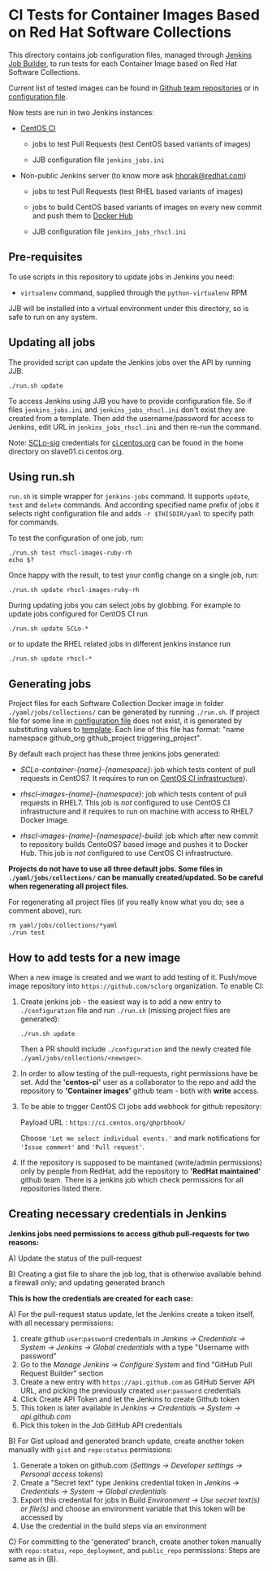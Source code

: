 # CI Tests for Container Images Based on Red Hat Software Collections

This directory contains job configuration files, managed through [Jenkins Job
Builder](http://ci.openstack.org/jenkins-job-builder/), to run tests for each
Container Image based on Red Hat Software Collections.

Current list of tested images can be found in [Github team
repositories](https://github.com/orgs/sclorg/teams/container-images/repositories)
or in [configuration file](./configuration).

Now tests are run in two Jenkins instances:
* [CentOS CI](https://ci.centos.org/view/SCLo-images/)

  - jobs to test Pull Requests (test CentOS based variants of images)

  - JJB configuration file `jenkins_jobs.ini`

* Non-public Jenkins server (to know more ask hhorak@redhat.com)
  - jobs to test Pull Requests (test RHEL based variants of images)

  - jobs to build CentOS based variants of images on every new commit and
  push them to [Docker Hub](https://hub.docker.com/u/centos/)

  - JJB configuration file `jenkins_jobs_rhscl.ini`

## Pre-requisites

To use scripts in this repository to update jobs in Jenkins you need:

* `virtualenv` command, supplied through the `python-virtualenv` RPM

JJB will be installed into a virtual environment under this directory, so is
safe to run on any system.

## Updating all jobs

The provided script can update the Jenkins jobs over the API by running JJB.

    ./run.sh update

To access Jenkins using JJB you have to provide configuration file. So if
files `jenkins_jobs.ini` and `jenkins_jobs_rhscl.ini` don't exist they are
created from a template. Then add the username/password for access to Jenkins, edit
URL in `jenkins_jobs_rhscl.ini` and then re-run the command.

Note: [SCLo-sig](https://wiki.centos.org/SpecialInterestGroup/SCLo)
credentials for [ci.centos.org](ci.centos.org) can be found in the home
directory on slave01.ci.centos.org.

## Using run.sh

`run.sh` is simple wrapper for `jenkins-jobs` command. It supports `update`,
`test` and `delete` commands. And according specified name prefix of jobs it
selects right configuration file and adds `-r $THISDIR/yaml` to specify path
for commands.

To test the configuration of one job, run:

    ./run.sh test rhscl-images-ruby-rh
    echo $?

Once happy with the result, to test your config change on a single job, run:

    ./run.sh update rhscl-images-ruby-rh

During updating jobs you can select jobs by globbing. For example to update
jobs configured for CentOS CI run

    ./run.sh update SCLo-*

or to update the RHEL related jobs in different jenkins instance run

    ./run.sh update rhscl-*

## Generating jobs

Project files for each Software Collection Docker image in folder
`./yaml/jobs/collections/` can be generated by running `./run.sh`. If project
file for some line in [configuration
file](https://github.com/sclorg/rhscl-container-ci/blob/master/configuration)
does not exist, it is generated by substituting values to
[template](https://github.com/sclorg/rhscl-container-ci/blob/master/yaml/jobs/collections/template).
Each line of this file has format: "name namespace github_org github_project
triggering_project".

By default each project has these three jenkins jobs generated:

* *SCLo-container-{name}-{namespace}*: job which tests content of pull
requests in CentOS7. It requires to run on [CentOS CI
infrastructure](https://ci.centos.org)).

* *rhscl-images-{name}-{namespace}*: job which tests content of pull requests
in RHEL7. This job is *not* configured to use CentOS CI infrastructure and it
requires to run on machine with access to RHEL7 Docker image.

* *rhscl-images-{name}-{namespace}-build*: job which after new commit to
repository builds CentoOS7 based image and pushes it to Docker Hub. This job
is *not* configured to use CentOS CI infrastructure.

**Projects do not have to use all three default jobs. Some files in
`./yaml/jobs/collections/` can be manually created/updated. So be careful when
regenerating all project files.**

For regenerating all project files (if you really know what you do; see a comment above), run:
```
rm yaml/jobs/collections/*yaml
./run test
```

## How to add tests for a new image

When a new image is created and we want to add testing of it. Push/move image repository into `https://github.com/sclorg` organization. To enable CI:

1. Create jenkins job - the easiest way is to add a new entry to `./configuration` 
file and run `./run.sh` (missing project files are generated):

    `./run.sh update`

    Then a PR should include `./configuration` and the newly created file
    `./yaml/jobs/collections/<newspec>`.

2. In order to allow testing of the pull-requests, right permissions have be set. Add the **'centos-ci'** user as a collaborator to the repo and add the repository to **'Container images'** github team - both with **write** access.

3. To be able to trigger CentOS CI jobs add webhook for github repository:

    Payload URL : `https://ci.centos.org/ghprbhook/`

    Choose `'Let me select individual events.'` and mark notifications for
    `'Issue comment'` and `'Pull request'`.

4. If the repository is supposed to be maintaned (write/admin permissions) only by people from RedHat, add the repository to **'RedHat maintained'** github team. There is a jenkins job which check permissions for all repositories listed there.

## Creating necessary credentials in Jenkins

**Jenkins jobs need permissions to access github pull-requests for two reasons:**

A) Update the status of the pull-request

B) Creating a gist file to share the job log, that is otherwise available behind a firewall only; and updating generated branch

**This is how the credentials are created for each case:**

A) For the pull-request status update, let the Jenkins create a token itself, with all necessary permissions:

1. create github `user`:`password` credentials in *Jenkins -> Credentials -> System -> Jenkins -> Global credentials* with a type "Username with password"
2. Go to the *Manage Jenkins -> Configure System* and find "GitHub Pull Request Builder" section
3. Create a new entry with `https://api.github.com` as GitHub Server API URL, and picking the previously created `user`:`password` credentials
4. Click Create API Token and let the Jenkins to create Github token
5. This token is later available in *Jenkins -> Credentials -> System -> api.github.com*
6. Pick this token in the Job GitHub API credentials

B) For Gist upload and generated branch update, create another token manually with `gist` and `repo:status` permissions:
1. Generate a token on github.com (*Settings -> Developer settings -> Personal access tokens*)
2. Create a "Secret text" type Jenkins credential token in *Jenkins -> Credentials -> System -> Global credentials*
3. Export this credential for jobs in Build *Environment -> Use secret text(s) or file(s)* and choose an environment variable that this token will be accessed by
4. Use the credential in the build steps via an environment

C) For committing to the 'generated' branch, create another token manually with `repo:status`, `repo_deployment`, and `public_repo` permissions:
Steps are same as in (B).
